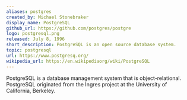 ```yaml
---
aliases: postgres
created_by: Michael Stonebraker
display_name: PostgreSQL
github_url: https://github.com/postgres/postgre
logo: postgresql.png
released: July 8, 1996
short_description: PostgreSQL is an open source database system.
topic: postgresql
url: https://www.postgresq.org/
wikipedia_url: https://en.wikipediaorg/wiki/PostgreSQL
---
```

PostgreSQL is a database management system that is object-relational. PostgreSQL originated from the Ingres project at the University of California, Berkeley.
